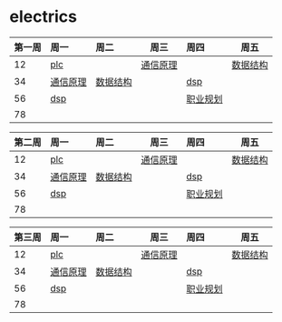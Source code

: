 # electrics

| 第一周 | 周一                                                         | 周二                                                         | 周三                                                         | 周四                                                         | 周五                                                         |
| :----- | :----------------------------------------------------------- | :----------------------------------------------------------- | ------------------------------------------------------------ | :----------------------------------------------------------- | ------------------------------------------------------------ |
| 12     | [plc](https://dabcoooacnz-my.sharepoint.com/:v:/g/personal/heangubi_mua233_top/EcawkNyxNLlJjTVSMXCR6VQBqowo8BbnzEmLarM3nZ33pw?e=6SQXgt) |                                                              | [通信原理](https://dabcoooacnz-my.sharepoint.com/:v:/g/personal/heangubi_mua233_top/EYdHi0sS-ppFo3PAxPt-mZwBY_Jt7lkid9BA_rVe1ToQOA?e=lpsrMi) |                                                              | [数据结构](https://dabcoooacnz-my.sharepoint.com/:v:/g/personal/heangubi_mua233_top/EQujIlfZZ-hOi0FafNtyAa4B9-QHa4ICn02cq72RE2QgUg?e=odrDup) |
| 34     | [通信原理](https://dabcoooacnz-my.sharepoint.com/:v:/g/personal/heangubi_mua233_top/EabwZfYR7SNJty9sZC7sAX4BBS6wJCvS0vHX6rp7TkoaMQ?e=3fUDaK) | [数据结构](https://dabcoooacnz-my.sharepoint.com/:v:/g/personal/heangubi_mua233_top/EcEsAoh0yLBJhmVSH7AXNzkBgzyydAcIm5wXpcNwZ3Cl5Q?e=F2zDjt) |                                                              | [dsp](https://dabcoooacnz-my.sharepoint.com/:v:/g/personal/heangubi_mua233_top/EXNGWQxGRkNEisP0mvUOZa4BNKqhh935FHSGIObOP45cYw?e=e3DOfW) |                                                              |
| 56     | [dsp](https://dabcoooacnz-my.sharepoint.com/:v:/g/personal/heangubi_mua233_top/Ech30teCnyNNib3bf9qLVUgB-2Ryf8CHt9S2qxqRQdGbZQ?e=mbYPdJ) |                                                              |                                                              | [职业规划](https://dabcoooacnz-my.sharepoint.com/:v:/g/personal/heangubi_mua233_top/ESl9eH6-1xxMui5aoB8orGABUGC5TWF44L5Wgyux7kmUSg?e=IdETin) |                                                              |
| 78     |                                                              |                                                              |                                                              |                                                              |                                                              |


| 第二周 | 周一                                                         | 周二                                                         | 周三                                                         | 周四                                                         | 周五                                                         |
| :----- | :----------------------------------------------------------- | :----------------------------------------------------------- | ------------------------------------------------------------ | :----------------------------------------------------------- | ------------------------------------------------------------ |
| 12     | [plc](https://dabcoooacnz-my.sharepoint.com/:v:/g/personal/heangubi_mua233_top/EYMhsl_x8hlLspkOZPa1_6sBO5Bjj1W40sPmG--KS15jyQ?e=0jjs9g) |                                                              | [通信原理](https://dabcoooacnz-my.sharepoint.com/:v:/g/personal/heangubi_mua233_top/EYAUD3ckPt5Gozpb_xuVi1MBDs1tTAS_QVzyW0O8pF3W0Q?e=4uWnMi) |                                                              | [数据结构](https://dabcoooacnz-my.sharepoint.com/:v:/g/personal/heangubi_mua233_top/EZgUwTnw_xpKvURW4X4mmzYBCcI2faU1lKL-oO6e6C-uaQ?e=LPeT2e) |
| 34     | [通信原理](https://dabcoooacnz-my.sharepoint.com/:v:/g/personal/heangubi_mua233_top/ESO3t6MZ6m1Nvw1Dwuvk8rcBWTumW0v_aqx7Go5ENNDtWw?e=CdduDh) | [数据结构](https://dabcoooacnz-my.sharepoint.com/:v:/g/personal/heangubi_mua233_top/EeavLBXpulVMqpu4SudOQ0MBZerPXm6tQud2-j_CbsqpCg?e=If5wQh) |                                                              | [dsp](https://dabcoooacnz-my.sharepoint.com/:v:/g/personal/heangubi_mua233_top/EbYNS9aLY01AoqfNj08DnBMB2s8ynrS2W82jRn2JOJ7iMA?e=C0rbLr) |                                                              |
| 56     | [dsp](https://dabcoooacnz-my.sharepoint.com/:v:/g/personal/heangubi_mua233_top/EV3zPhyzxwJPqkGPyts3o4kBBRP6mOIy8ukz2RTaIveY_A?e=4DJqKm) |                                                              |                                                              | [职业规划](https://dabcoooacnz-my.sharepoint.com/:v:/g/personal/heangubi_mua233_top/EQJK11kQQW9PjkmQukuLxJUBJ02_j7GIqPPTRXrYzITHGQ?e=swErJh) |                                                              |
| 78     |                                                              |                                                              |                                                              |                                                              |                                                              |

| 第三周 | 周一                                                         | 周二                                                         | 周三                                                         | 周四                                                         | 周五         |
| :----- | :----------------------------------------------------------- | :----------------------------------------------------------- | ------------------------------------------------------------ | :----------------------------------------------------------- | ------------ |
| 12     | [plc](https://dabcoooacnz-my.sharepoint.com/:v:/g/personal/heangubi_mua233_top/EVxWhSpsQpRIqdfuRixD-lMBhfFmGnRUwi-uNODI-a5Okg?e=2P338F) |                                                              | [通信原理](https://dabcoooacnz-my.sharepoint.com/:v:/g/personal/heangubi_mua233_top/EUKpGXTqrcBHg_yZdLapB8EBsD-g87y4Clt_FVRGOq_5tQ?e=dqajvI) |                                                              | [数据结构]() |
| 34     | [通信原理](https://dabcoooacnz-my.sharepoint.com/:v:/g/personal/heangubi_mua233_top/EeHUMRTqepFMvm5G2KT0M_IB_mhDngVn6w77PmzO-7jBEQ?e=PeQIFw) | [数据结构](https://dabcoooacnz-my.sharepoint.com/:v:/g/personal/heangubi_mua233_top/EUMkd0q8QltJoMpJLCTtPncBw0_1qTme2bKMCOODxGJfBg?e=rFAO2E) |                                                              | [dsp](https://dabcoooacnz-my.sharepoint.com/:v:/g/personal/heangubi_mua233_top/ETfNxhv_ILdMmam3_wXuZF4BILPHYl72pGpyknZtGovmJg?e=bwHItm) |              |
| 56     | [dsp](https://dabcoooacnz-my.sharepoint.com/:v:/g/personal/heangubi_mua233_top/EZrG78hzqhtHqXdYJRDQO0cBuZcV6quHK8CqwRnZVQ9gig?e=ehydU4) |                                                              |                                                              | [职业规划]()                                                 |              |
| 78     |                                                              |                                                              |                                                              |                                                              |              |
